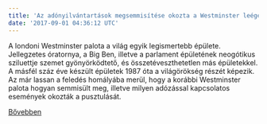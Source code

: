 ```yaml
---
title: 'Az adónyilvántartások megsemmisítése okozta a Westminster leégését'
date: '2017-09-01 04:36:12 UTC'
---
```


A londoni Westminster palota a világ egyik legismertebb épülete. Jellegzetes óratornya, a Big Ben, illetve a parlament épületének neogótikus sziluettje szemet gyönyörködtető, és összetéveszthetetlen más épületekkel. A másfél száz éve készült épületek 1987 óta a világörökség részét képezik. Az már lassan a feledés homályába merül, hogy a korábbi Westminster palota hogyan semmisült meg, illetve milyen adózással kapcsolatos események okozták a pusztulását.


[Bővebben](http://ift.tt/2xC4PFZ)
